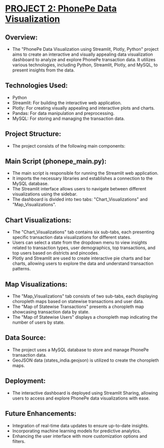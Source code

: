 # [PROJECT 2: PhonePe Data Visualization](https://github.com/KarthigaKM/Phonepe-Data-Visualization) 
## Overview:
 * The "PhonePe Data Visualization using Streamlit, Plotly, Python" project aims to create an interactive and visually appealing data visualization dashboard to analyze and 
  explore PhonePe transaction data. It utilizes various technologies, including Python, Streamlit, Plotly, and MySQL, to present insights from the data.
## Technologies Used:
  * Python
  * Streamlit: For building the interactive web application.
  * Plotly: For creating visually appealing and interactive plots and charts.
  * Pandas: For data manipulation and preprocessing.
  * MySQL: For storing and managing the transaction data.
##  Project Structure:
  * The project consists of the following main components:
## Main Script (phonepe_main.py):
  * The main script is responsible for running the Streamlit web application.
  * It imports the necessary libraries and establishes a connection to the MySQL database.
  * The Streamlit interface allows users to navigate between different visualizations using the sidebar.
  * The dashboard is divided into two tabs: "Chart_Visualizations" and "Map_Visualizations".
## Chart Visualizations:

  * The "Chart_Visualizations" tab contains six sub-tabs, each presenting specific transaction data visualizations for different states.
  * Users can select a state from the dropdown menu to view insights related to transaction types, user demographics, top transactions, and top users based on districts 
    and pincodes.
  * Plotly and Streamlit are used to create interactive pie charts and bar charts, allowing users to explore the data and understand transaction patterns.
## Map Visualizations:
  * The "Map_Visualizations" tab consists of two sub-tabs, each displaying choropleth maps based on statewise transactions and user data.
  * The "Map of Statewise Transactions" presents a choropleth map showcasing transaction data by state.
  * The "Map of Statewise Users" displays a choropleth map indicating the number of users by state.
## Data Source:
  * The project uses a MySQL database to store and manage PhonePe transaction data.
  * GeoJSON data (states_india.geojson) is utilized to create the choropleth maps.
## Deployment:
  * The interactive dashboard is deployed using Streamlit Sharing, allowing users to access and explore PhonePe data visualizations with ease.
## Future Enhancements:
  * Integration of real-time data updates to ensure up-to-date insights.
  * Incorporating machine learning models for predictive analytics.
  * Enhancing the user interface with more customization options and filters.
